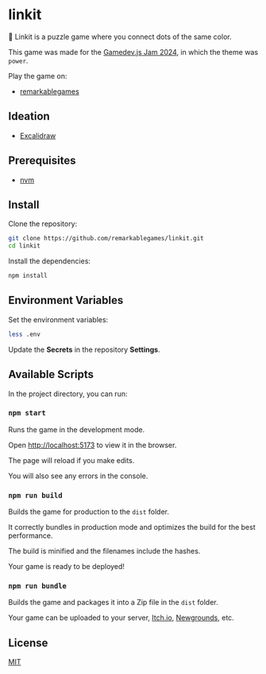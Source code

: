 # linkit

🔴 Linkit is a puzzle game where you connect dots of the same color.

This game was made for the [Gamedev.js Jam 2024](https://itch.io/jam/gamedevjs-2024), in which the theme was `power`.

Play the game on:

- [remarkablegames](https://remarkablegames.org/linkit/)

## Ideation

- [Excalidraw](https://excalidraw.com/#json=kdRfqSm9UoL0cEQ8MPRNo,mMrxHx-OPwRogYySd-1PqQ)

## Prerequisites

- [nvm](https://github.com/nvm-sh/nvm#readme)

## Install

Clone the repository:

```sh
git clone https://github.com/remarkablegames/linkit.git
cd linkit
```

Install the dependencies:

```sh
npm install
```

## Environment Variables

Set the environment variables:

```sh
less .env
```

Update the **Secrets** in the repository **Settings**.

## Available Scripts

In the project directory, you can run:

### `npm start`

Runs the game in the development mode.

Open [http://localhost:5173](http://localhost:5173) to view it in the browser.

The page will reload if you make edits.

You will also see any errors in the console.

### `npm run build`

Builds the game for production to the `dist` folder.

It correctly bundles in production mode and optimizes the build for the best performance.

The build is minified and the filenames include the hashes.

Your game is ready to be deployed!

### `npm run bundle`

Builds the game and packages it into a Zip file in the `dist` folder.

Your game can be uploaded to your server, [Itch.io](https://itch.io/), [Newgrounds](https://www.newgrounds.com/), etc.

## License

[MIT](LICENSE)
